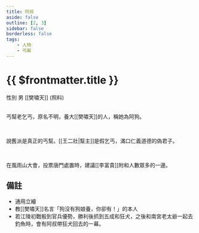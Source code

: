 ```yaml
---
title: 阿叔
aside: false
outline: [2, 3]
sidebar: false
borderless: false
tags:
    - 人物
    - 丐幫
---
```


# {{ $frontmatter.title }}

<ChTabs position="bottom">
	<ChTab title="阿叔">
		<Ch src='/images/characters/other17/normal.png' position='right'/>
		<ChName nameZh='阿叔' nameEn='Uncle' position='right' />
		<ChTable>
			<ChTr>
				<ChTd isTitle=true>
					性別
				</ChTd>
				<ChTd>
					男
				</ChTd>
			</ChTr>
			<ChTr>
				<ChTd position='center'>  
					[[樊嘯天]] (照料)
				</ChTd>
			</ChTr>
		</ChTable>
	</ChTab>
</ChTabs>
<br><br>

丐幫老乞丐，原名不明，養大[[樊嘯天]]的人，稱她為阿狗。

<br>

說舊派是真正的丐幫。[[王二壯|幫主]]是假乞丐，滿口仁義道德的偽君子。

<br>

在風雨山大會，投票唐門處置時，建議[[李富貴]]附和人數眾多的一邊。
<br clear="all">

## 備註

- 通用立繪
- 教[[樊嘯天]]名言「狗沒有狗娘養，你卻有！」的本人
- 若江陵初戰骰到官兵優勢，勝利後抓到五成和狂犬，之後和南宮老太爺一起去釣魚時，會有阿叔帶狂犬回去的一幕。
